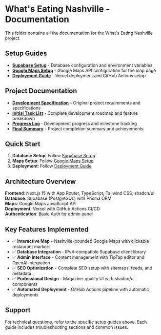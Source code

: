 # What's Eating Nashville - Documentation

This folder contains all the documentation for the What's Eating Nashville project.

## Setup Guides

- **[Supabase Setup](./SUPABASE_SETUP.md)** - Database configuration and environment variables
- **[Google Maps Setup](./GOOGLE_MAPS_SETUP.md)** - Google Maps API configuration for the map page
- **[Deployment Guide](./DEPLOYMENT_GUIDE.md)** - Vercel deployment and GitHub Actions setup

## Project Documentation

- **[Development Specification](./whats_eating_nashville_dev_spec_next.md)** - Original project requirements and specifications
- **[Initial Task List](./initial_task_list.md)** - Complete development roadmap and feature breakdown
- **[Progress Log](./PROGRESS.md)** - Development progress and milestone tracking
- **[Final Summary](./FINAL_SUMMARY.md)** - Project completion summary and achievements

## Quick Start

1. **Database Setup**: Follow [Supabase Setup](./SUPABASE_SETUP.md)
2. **Maps Setup**: Follow [Google Maps Setup](./GOOGLE_MAPS_SETUP.md) 
3. **Deployment**: Follow [Deployment Guide](./DEPLOYMENT_GUIDE.md)

## Architecture Overview

**Frontend**: Next.js 15 with App Router, TypeScript, Tailwind CSS, shadcn/ui  
**Database**: Supabase (PostgreSQL) with Prisma ORM  
**Maps**: Google Maps JavaScript API  
**Deployment**: Vercel with GitHub Actions CI/CD  
**Authentication**: Basic Auth for admin panel  

## Key Features Implemented

- ✅ **Interactive Map** - Nashville-bounded Google Maps with clickable restaurant markers
- ✅ **Database Integration** - IPv4-compatible Supabase client library
- ✅ **Admin Interface** - Content management with TipTap editor and OpenAI integration
- ✅ **SEO Optimization** - Complete SEO setup with sitemaps, feeds, and metadata
- ✅ **Professional Design** - Magazine-quality UI with shadcn/ui components
- ✅ **Automated Deployment** - GitHub Actions pipeline with automatic deployments

## Support

For technical questions, refer to the specific setup guides above. Each guide includes troubleshooting sections and common issues.
